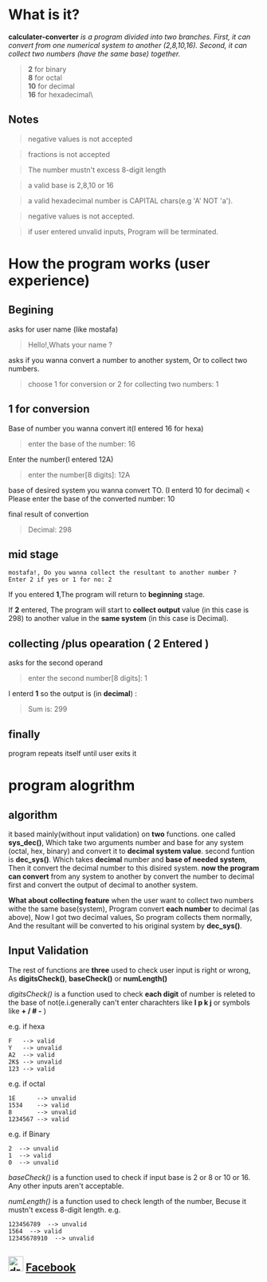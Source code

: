 # What is it?

**calculater-converter**
_is a program divided into two branches. First, it can convert from one numerical system to another (2,8,10,16). Second, it can collect two numbers (have the same base) together._

>**2** for binary\
>**8** for octal\
>**10** for decimal\
>**16** for hexadecimal\

## Notes
>negative values is not accepted

>fractions is not accepted

>The number mustn't excess 8-digit length

>a valid base is 2,8,10 or 16

>a valid hexadecimal number is CAPITAL chars(e.g 'A' NOT 'a').

>negative values is not accepted.

>if user entered unvalid inputs, Program will be terminated.

# How the program works (user experience)

## Begining 

asks for user name (like mostafa)
>Hello!,Whats your name ?

asks if you wanna convert a number to another system, Or to collect two numbers.
> choose 1 for conversion or 2 for collecting two numbers: 1

## 1 for conversion 

Base of number you wanna convert it(I entered 16 for hexa)
> enter the base of the number: 16

Enter the number(I entered 12A)
> enter the number[8 digits]: 12A

base of desired system you wanna convert TO. (I enterd 10 for decimal)
< Please enter the base of the converted number: 10

final result of convertion
> Decimal: 298

## mid stage 

```
mostafa!, Do you wanna collect the resultant to another number ?
Enter 2 if yes or 1 for no: 2
```

If you entered **1**,The program will return to **beginning** stage.

If **2** entered, The program will start to **collect output** value (in this case is 298) to another value in the **same system** (in this case is Decimal).


## collecting /plus opearation ( 2 Entered )

asks for the second operand 
> enter the second number[8 digits]: 1

I enterd **1** so the output is (in **decimal**) :
> Sum is: 299

## finally

program repeats itself until user exits it

# program alogrithm

## algorithm

it based mainly(without input validation) on **two** functions. one called **sys_dec()**, Which take two arguments number and base for any system (octal, hex, binary) and convert it to **decimal system value**.
second funtion is **dec_sys()**. Which takes **decimal** number and **base of needed system**, Then it convert the decimal number to this disired system.
**now the program can convert** from any system to another by convert the number to decimal first and convert the output of decimal to another system.

**What about collecting feature**
when the user want to collect two numbers withe the same base(system), Program convert **each number** to decimal (as above), Now I got two decimal values, So program collects them normally, And the resultant will be converted to his original system by **dec_sys()**.

## Input Validation

The rest of functions are **three** used to check user input is right or wrong, As **digitsCheck()**, **baseCheck()** or **numLength()**


_digitsCheck()_ is a function used to check **each digit** of number is releted to the base of not(e.i.generally can't enter charachters like **l p k j** or symbols like **+ / # -** )

e.g. if hexa
~~~
F   --> valid 
Y   --> unvalid 
A2  --> valid 
2K$ --> unvalid 
123 --> valid 
~~~

e.g. if octal
~~~
1E      --> unvalid 
1534    --> valid 
8       --> unvalid 
1234567 --> valid 
~~~

e.g. if Binary
~~~
2  --> unvalid 
1  --> valid 
0  --> unvalid 
~~~


_baseCheck()_ is a function used to check if input base is 2 or 8 or 10 or 16. Any other inputs aren't acceptable.

_numLength()_ is a function used to check length of the number, Becuse it mustn't excess 8-digit length.
e.g.
~~~
123456789  --> unvalid 
1564  --> valid 
12345678910  --> unvalid 
~~~


## <img src="https://upload.wikimedia.org/wikipedia/commons/1/1b/Facebook_icon.svg" alt="drawing" width="30" height="30" /> [Facebook](https://www.facebook.com/profile.php?id=100006473238307)
